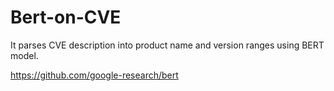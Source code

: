 # Bert-on-CVE

It parses CVE description into product name and version ranges using BERT model.

https://github.com/google-research/bert

